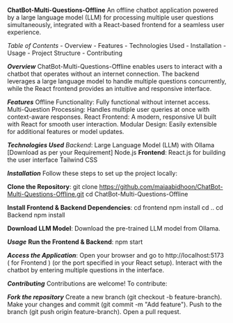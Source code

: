 **ChatBot-Multi-Questions-Offline**
      An offline chatbot application powered by a large language model (LLM) for processing multiple user questions simultaneously, integrated with a React-based         frontend for a seamless user experience.

*Table of Contents*
    - Overview
    - Features
    - Technologies Used
    - Installation
    - Usage
    - Project Structure
    - Contributing

***Overview***
      ChatBot-Multi-Questions-Offline enables users to interact with a chatbot that operates without an internet connection. The backend leverages a large                language model to handle multiple questions concurrently, while the React frontend provides an intuitive and responsive interface.

***Features***
      Offline Functionality: Fully functional without internet access.
      Multi-Question Processing: Handles multiple user queries at once with context-aware responses.
      React Frontend: A modern, responsive UI built with React for smooth user interaction.
      Modular Design: Easily extensible for additional features or model updates.

***Technologies Used***
    *Backend*:
          Large Language Model (LLM) with Ollama [Download as per your Requirement]
          Node.js
    **Frontend**:
          React.js for building the user interface
          Tailwind CSS
          
***Installation***
          Follow these steps to set up the project locally:

  **Clone the Repository**:
      git clone https://github.com/maiaabidhoon/ChatBot-Multi-Questions-Offline.git
      cd ChatBot-Multi-Questions-Offline

  **Install Frontend & Backend Dependencies**:
      cd frontend
      npm install
      cd ..
      cd Backend
      npm install


  **Download LLM Model**:
      Download the pre-trained LLM model from Ollama.

***Usage***
      **Run the Frontend & Backend**:
        npm start


***Access the Application***:
        Open your browser and go to http://localhost:5173 ( for Frontend ) (or the port specified in your React setup).
        Interact with the chatbot by entering multiple questions in the interface.


***Contributing***
        Contributions are welcome! To contribute:

***Fork the repository***
        Create a new branch (git checkout -b feature-branch).
        Make your changes and commit (git commit -m "Add feature").
        Push to the branch (git push origin feature-branch).
        Open a pull request.
